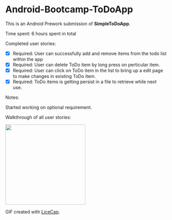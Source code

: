 # Android-Bootcamp-ToDoApp


This is an Android Prework submission of **SimpleToDoApp**.

Time spent: 6 hours spent in total

Completed user stories:

 * [x] Required: User can successfully add and remove items from the todo list within the app
 * [x] Required: User can delete ToDo item by long press on perticular item.
 * [x] Required: User can click on ToDo item in the list to bring up a edit page to make changes in existing ToDo item.
 * [x] Required: ToDo items is getting persist in a file to retrieve while next use.
 
Notes:

Started working on optional requirement.


Walkthrough of all user stories:

<img src='http://i.giphy.com/3o6gDW8ZvoHxyuT1KM.gif' width='250'/>

GIF created with [LiceCap](http://www.cockos.com/licecap/).
